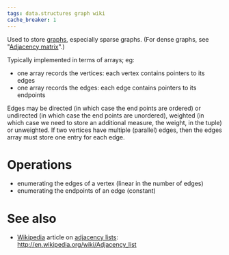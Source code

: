 ```yaml
---
tags: data.structures graph wiki
cache_breaker: 1
---
```


Used to store [graphs](/wiki/graphs), especially sparse graphs. (For dense graphs, see "[Adjacency matrix](/wiki/Adjacency_matrix)".)

Typically implemented in terms of arrays; eg:

-   one array records the vertices: each vertex contains pointers to its edges
-   one array records the edges: each edge contains pointers to its endpoints

Edges may be directed (in which case the end points are ordered) or undirected (in which case the end points are unordered), weighted (in which case we need to store an additional measure, the weight, in the tuple) or unweighted. If two vertices have multiple (parallel) edges, then the edges array must store one entry for each edge.

# Operations

-   enumerating the edges of a vertex (linear in the number of edges)
-   enumerating the endpoints of an edge (constant)

# See also

-   [Wikipedia](/wiki/Wikipedia) article on [adjacency lists](/wiki/adjacency_lists): <http://en.wikipedia.org/wiki/Adjacency_list>
